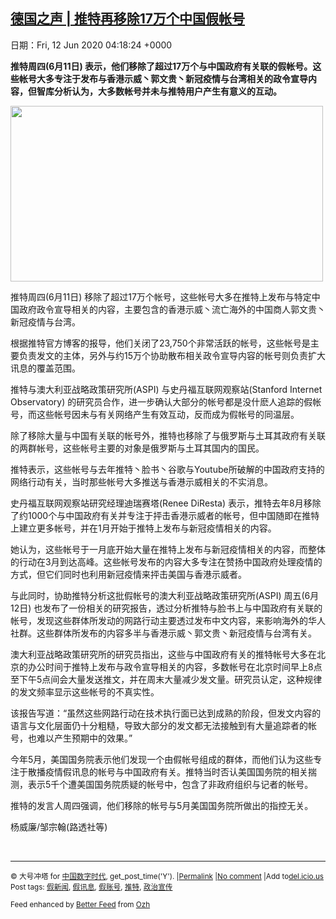 [德国之声 | 推特再移除17万个中国假帐号](https://chinadigitaltimes.net/chinese/2020/06/%e5%be%b7%e5%9b%bd%e4%b9%8b%e5%a3%b0-%e6%8e%a8%e7%89%b9%e5%86%8d%e7%a7%bb%e9%99%a417%e4%b8%87%e4%b8%aa%e4%b8%ad%e5%9b%bd%e5%81%87%e5%b8%90%e5%8f%b7/)
------
日期：Fri, 12 Jun 2020 04:18:24 +0000

<p><strong>推特周四(6月11日) 表示，他们移除了超过17万个与中国政府有关联的假帐号。这些帐号大多专注于发布与香港示威丶郭文贵丶新冠疫情与台湾相关的政令宣导内容，但智库分析认为，大多数帐号并未与推特用户产生有意义的互动。</strong></p><p><img class="aligncenter wp-image-646956" src="https://chinadigitaltimes.net/chinese/files/2020/06/推特-300x169.jpg" alt="" width="500" height="281" srcset="https://chinadigitaltimes.net/chinese/files/2020/06/推特-300x169.jpg 300w, https://chinadigitaltimes.net/chinese/files/2020/06/推特.jpg 700w" sizes="(max-width: 500px) 100vw, 500px" /></p><p>推特周四(6月11日) 移除了超过17万个帐号，这些帐号大多在推特上发布与特定中国政府政令宣导相关的内容，主要包含的香港示威丶流亡海外的中国商人郭文贵丶新冠疫情与台湾。</p><p>根据推特官方博客的报导，他们关闭了23,750个非常活跃的帐号，这些帐号是主要负责发文的主体，另外与约15万个协助散布相关政令宣导内容的帐号则负责扩大讯息的覆盖范围。</p><p>推特与澳大利亚战略政策研究所(ASPI) 与史丹福互联网观察站(Stanford Internet Observatory) 的研究员合作，进一步确认大部分的帐号都是没什麽人追踪的假帐号，而这些帐号因未与有关网络产生有效互动，反而成为假帐号的同温层。</p><p>除了移除大量与中国有关联的帐号外，推特也移除了与俄罗斯与土耳其政府有关联的两群帐号，这些帐号主要的对象是俄罗斯与土耳其国内的国民。</p><p>推特表示，这些帐号与去年推特丶脸书丶谷歌与Youtube所破解的中国政府支持的网络行动有关，当时那些帐号大多推送与香港示威相关的不实消息。</p><p>史丹福互联网观察站研究经理迪瑞赛塔(Renee DiResta) 表示，推特去年8月移除了约1000个与中国政府有关并专注于抨击香港示威者的帐号，但中国随即在推特上建立更多帐号，并在1月开始于推特上发布与新冠疫情相关的内容。</p><p>她认为，这些帐号于一月底开始大量在推特上发布与新冠疫情相关的内容，而整体的行动在3月到达高峰。这些帐号发布的内容大多专注在赞扬中国政府处理疫情的方式，但它们同时也利用新冠疫情来抨击美国与香港示威者。</p><p>与此同时，协助推特分析这批假帐号的澳大利亚战略政策研究所(ASPI) 周五(6月12日) 也发布了一份相关的研究报告，透过分析推特与脸书上与中国政府有关联的帐号，发现这些群体所发动的网路行动主要透过发布中文内容，来影响海外的华人社群。这些群体所发布的内容多半与香港示威丶郭文贵丶新冠疫情与台湾有关。</p><p>澳大利亚战略政策研究所的研究员指出，这些与中国政府有关的推特帐号大多在北京的办公时间于推特上发布与政令宣导相关的内容，多数帐号在北京时间早上8点至下午5点间会大量发送推文，并在周末大量减少发文量。研究员认定，这种规律的发文频率显示这些帐号的不真实性。</p><p>该报告写道：“虽然这些网路行动在技术执行面已达到成熟的阶段，但发文内容的语言与文化层面仍十分粗糙，导致大部分的发文都无法接触到有大量追踪者的帐号，也难以产生预期中的效果。”</p><p>今年5月，美国国务院表示他们发现一个由假帐号组成的群体，而他们认为这些专注于散播疫情假讯息的帐号与中国政府有关。推特当时否认美国国务院的相关揣测，表示5千个遭美国国务院质疑的帐号中，包含了非政府组织与记者的帐号。</p><p>推特的发言人周四强调，他们移除的帐号与5月美国国务院所做出的指控无关。</p><p>杨威廉/邹宗翰(路透社等)</p><p>&nbsp;</p><hr /><p><small>&copy; 大号冲塔 for <a href="https://chinadigitaltimes.net/chinese">中国数字时代</a>, get_post_time('Y'). |<a href="https://chinadigitaltimes.net/chinese/2020/06/%e5%be%b7%e5%9b%bd%e4%b9%8b%e5%a3%b0-%e6%8e%a8%e7%89%b9%e5%86%8d%e7%a7%bb%e9%99%a417%e4%b8%87%e4%b8%aa%e4%b8%ad%e5%9b%bd%e5%81%87%e5%b8%90%e5%8f%b7/">Permalink</a> |<a href="https://chinadigitaltimes.net/chinese/2020/06/%e5%be%b7%e5%9b%bd%e4%b9%8b%e5%a3%b0-%e6%8e%a8%e7%89%b9%e5%86%8d%e7%a7%bb%e9%99%a417%e4%b8%87%e4%b8%aa%e4%b8%ad%e5%9b%bd%e5%81%87%e5%b8%90%e5%8f%b7/#comments">No comment</a> |Add to<a href="http://del.icio.us/post?url=https://chinadigitaltimes.net/chinese/2020/06/%e5%be%b7%e5%9b%bd%e4%b9%8b%e5%a3%b0-%e6%8e%a8%e7%89%b9%e5%86%8d%e7%a7%bb%e9%99%a417%e4%b8%87%e4%b8%aa%e4%b8%ad%e5%9b%bd%e5%81%87%e5%b8%90%e5%8f%b7/&amp;title=德国之声 | 推特再移除17万个中国假帐号">del.icio.us</a><br/>Post tags: <a href="https://chinadigitaltimes.net/chinese/tag/%e5%81%87%e6%96%b0%e9%97%bb/" rel="tag">假新闻</a>, <a href="https://chinadigitaltimes.net/chinese/tag/%e5%81%87%e8%ae%af%e6%81%af/" rel="tag">假讯息</a>, <a href="https://chinadigitaltimes.net/chinese/tag/%e5%81%87%e8%b4%a6%e5%8f%b7/" rel="tag">假账号</a>, <a href="https://chinadigitaltimes.net/chinese/tag/%e6%8e%a8%e7%89%b9/" rel="tag">推特</a>, <a href="https://chinadigitaltimes.net/chinese/tag/%e6%94%bf%e6%b2%bb%e5%ae%a3%e4%bc%a0/" rel="tag">政治宣传</a><br/></small></p><p><small>Feed enhanced by <a href='http://planetozh.com/blog/my-projects/wordpress-plugin-better-feed-rss/'>Better Feed</a> from  <a href='http://planetozh.com/blog/'>Ozh</a></small></p>
